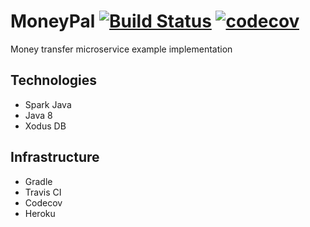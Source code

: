 # MoneyPal [![Build Status](https://travis-ci.org/spolnik/payment-service.svg?branch=master)](https://travis-ci.org/spolnik/payment-service) [![codecov](https://codecov.io/gh/spolnik/payment-service/branch/master/graph/badge.svg)](https://codecov.io/gh/spolnik/payment-service) 

Money transfer microservice example implementation

## Technologies

- Spark Java
- Java 8
- Xodus DB

## Infrastructure

- Gradle
- Travis CI
- Codecov
- Heroku
